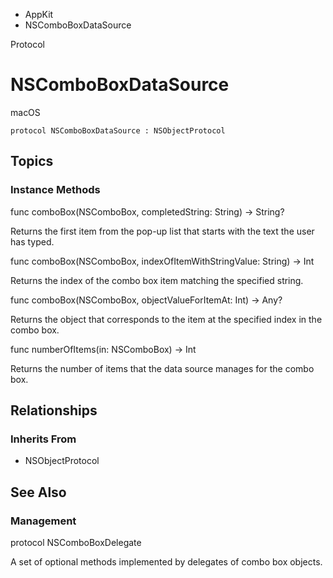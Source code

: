 

- AppKit
-  NSComboBoxDataSource 

Protocol

# NSComboBoxDataSource

macOS

``` source
protocol NSComboBoxDataSource : NSObjectProtocol
```

## Topics

### Instance Methods

func comboBox(NSComboBox, completedString: String) -> String?

Returns the first item from the pop-up list that starts with the text the user has typed.

func comboBox(NSComboBox, indexOfItemWithStringValue: String) -> Int

Returns the index of the combo box item matching the specified string.

func comboBox(NSComboBox, objectValueForItemAt: Int) -> Any?

Returns the object that corresponds to the item at the specified index in the combo box.

func numberOfItems(in: NSComboBox) -> Int

Returns the number of items that the data source manages for the combo box.

## Relationships

### Inherits From

- NSObjectProtocol

## See Also

### Management

protocol NSComboBoxDelegate

A set of optional methods implemented by delegates of combo box objects.

